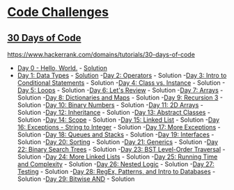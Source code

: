 # [Code Challenges](/readme.md)

## [30 Days of Code](/30-days-of-code/readme.md)

https://www.hackerrank.com/domains/tutorials/30-days-of-code

- [Day 0 - Hello, World.](https://www.hackerrank.com/challenges/30-hello-world) - [Solution](Day0HelloWorld.java)
- [Day 1: Data Types](https://www.hackerrank.com/challenges/30-data-types) - [Solution](Day1DataTypes.java)
-[Day 2: Operators]() - Solution
-[Day 3: Intro to Conditional Statements]() - Solution
-[Day 4: Class vs. Instance]() - Solution
-[Day 5: Loops]() - Solution
-[Day 6: Let's Review]() - Solution
-[Day 7: Arrays]() - Solution
-[Day 8: Dictionaries and Maps]() - Solution
-[Day 9: Recursion 3]() - Solution
-[Day 10: Binary Numbers]() - Solution
-[Day 11: 2D Arrays]() - Solution
-[Day 12: Inheritance]() - Solution
-[Day 13: Abstract Classes]() - Solution
-[Day 14: Scope]() - Solution
-[Day 15: Linked List]() - Solution
-[Day 16: Exceptions - String to Integer]() - Solution
-[Day 17: More Exceptions]() - Solution
-[Day 18: Queues and Stacks]() - Solution
-[Day 19: Interfaces]() - Solution
-[Day 20: Sorting]() - Solution
-[Day 21: Generics]() - Solution
-[Day 22: Binary Search Trees]() - Solution
-[Day 23: BST Level-Order Traversal]() - Solution
-[Day 24: More Linked Lists]() - Solution
-[Day 25: Running Time and Complexity]() - Solution
-[Day 26: Nested Logic]() - Solution
-[Day 27: Testing]() - Solution
-[Day 28: RegEx, Patterns, and Intro to Databases]() - Solution
-[Day 29: Bitwise AND]() - Solution